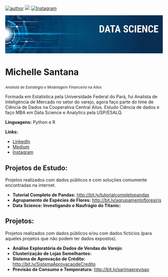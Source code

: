 [![author](https://img.shields.io/badge/author-Michelle-red.svg)](https://www.linkedin.com/in/michellecsantana) [![](https://img.shields.io/badge/python-3.7+-blue.svg)](https://www.python.org/downloads/release/python-365/) [![Instagram](https://img.shields.io/badge/Instagram-purple.svg)](https://www.instagram.com/michellesantana.ds/?hl=pt-br)

<p align="center">
  <img src="banner.png" >
</p>

# Michelle Santana
<sub>*Analista de Estratégia e Modelagem Financeira* na Ailos </sub>

Formada em Estatística pela Universidade Federal do Pará, fui Analista de Inteligência de Mercado no setor do varejo, agora faço parte do time de Ciência de Dados na Cooperativa Central Ailos. Estudo Ciência de dados e faço MBA em Data Science e Analytics pela USP/ESALQ.


**Linguagens:** Python e R

**Links:**
* [LinkedIn](https://www.linkedin.com/in/michellecsantana)
* [Medium](https://medium.com/@michelle.santana)
* [Instagram](https://www.instagram.com/michellesantana.ds/?hl=pt-br)


## Projetos de Estudo:
Projetos realizados com dados públicos e com soluções comumente encontradas na internet.

* **Tutorial Completo de Pandas:** http://bit.ly/tutorialcompletopandas
* **Agrupamento de Espécies de Flores:** http://bit.ly/agrupamentofloresiris
* **Data Science: Investigando o Naufrágio do Titanic:** 


## Projetos:
Projetos realizados com dados públicos e/ou com dados fictícios (para aqueles projetos que não podem ter dados expostos).

* **Análise Exploratória de Dados de Vendas do Varejo:**
* **Clusterização de Lojas Semelhantes:**
* **Sistema de Aprovação de Crédito:** http://bit.ly/SistemaAprovacaodeCredito
* **Previsão de Consumo e Temperatura:** http://bit.ly/sarimaprevisao



